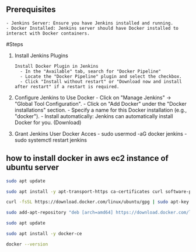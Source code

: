 ## Prerequisites

    - Jenkins Server: Ensure you have Jenkins installed and running.
    - Docker Installed: Jenkins server should have Docker installed to interact with Docker containers.

#Steps

1.  Install Jenkins Plugins

        Install Docker Plugin in Jenkins
          - In the "Available" tab, search for "Docker Pipeline"
          - Locate the "Docker Pipeline" plugin and select the checkbox.
          - Click "Install without restart" or "Download now and install after restart" if a restart is required.

2.  Configure Jenkins to Use Docker - Click on "Manage Jenkins" → "Global Tool Configuration". - Click on "Add Docker" under the "Docker installations" section. - Specify a name for this Docker installation (e.g., "docker"). - Install automatically: Jenkins can automatically install Docker for you. (Download)

3.  Grant Jenkins User Docker Acces - sudo usermod -aG docker jenkins - sudo systemctl restart jenkins

## how to install docker in aws ec2 instance of ubuntu server

```bash
sudo apt update
```

```bash
sudo apt install -y apt-transport-https ca-certificates curl software-properties-common
```

```bash
curl -fsSL https://download.docker.com/linux/ubuntu/gpg | sudo apt-key add -
```

```bash
sudo add-apt-repository "deb [arch=amd64] https://download.docker.com/linux/ubuntu $(lsb_release -cs) stable"
```

```bash
sudo apt update
```

```bash
sudo apt install -y docker-ce
```

```bash
docker --version
```
